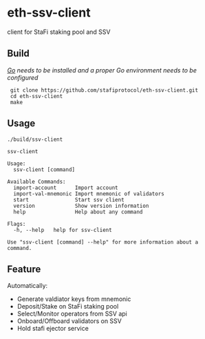# eth-ssv-client

client for StaFi staking pool and SSV

## Build
*[Go](https://go.dev/doc/install) needs to be installed and a proper Go environment needs to be configured*

```base
 git clone https://github.com/stafiprotocol/eth-ssv-client.git
 cd eth-ssv-client
 make
```

## Usage

```
./build/ssv-client

ssv-client

Usage:
  ssv-client [command]

Available Commands:
  import-account      Import account
  import-val-mnemonic Import mnemonic of validators
  start               Start ssv client
  version             Show version information
  help                Help about any command

Flags:
  -h, --help   help for ssv-client

Use "ssv-client [command] --help" for more information about a command.
```

## Feature

Automatically:
* Generate valdiator keys from mnemonic
* Deposit/Stake on StaFi staking pool
* Select/Monitor operators from SSV api
* Onboard/Offboard validators on SSV
* Hold stafi ejector service